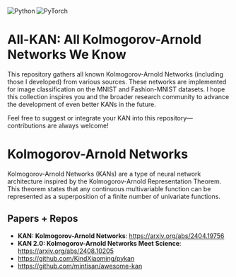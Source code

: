![Python](https://img.shields.io/badge/Python-3.9%2B-blue?logo=python&logoColor=white) ![PyTorch](https://img.shields.io/badge/PyTorch-2.3.0%2B-red?logo=pytorch&logoColor=white)

# All-KAN: All Kolmogorov-Arnold Networks We Know
This repository gathers all known Kolmogorov-Arnold Networks (including those I developed) from various sources. These networks are implemented for image classification on the MNIST and Fashion-MNIST datasets. I hope this collection inspires you and the broader research community to advance the development of even better KANs in the future.

Feel free to suggest or integrate your KAN into this repository—contributions are always welcome!

# Kolmogorov-Arnold Networks
Kolmogorov-Arnold Networks (KANs) are a type of neural network architecture inspired by the Kolmogorov-Arnold Representation Theorem. This theorem states that any continuous multivariable function can be represented as a superposition of a finite number of univariate functions.
## Papers + Repos
- **KAN: Kolmogorov-Arnold Networks**: https://arxiv.org/abs/2404.19756
- **KAN 2.0: Kolmogorov-Arnold Networks Meet Science**: https://arxiv.org/abs/2408.10205
- https://github.com/KindXiaoming/pykan
- https://github.com/mintisan/awesome-kan
